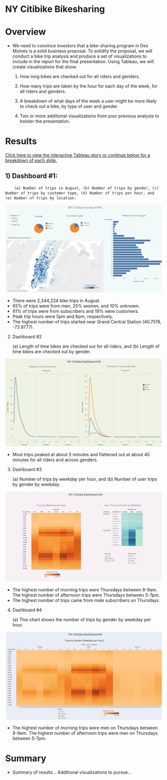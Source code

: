 # NY Citibike Bikesharing

# Overview

- We need to convince investors that a bike-sharing program in Des Moines is a solid business proposal. To solidify the proposal, we will conduct a bike trip analysis and produce a set of visualizations to include in the report for the final presentation. Using Tableau, we will create visualizations that show:

    1) How long bikes are checked out for all riders and genders.

    2) How many trips are taken by the hour for each day of the week, for all riders and genders.
    
    3) A breakdown of what days of the week a user might be more likely to check out a bike, by type of user and gender.

    4) Two or more additional visualizations from your previous analysis to bolster the presentation.

# Results
[Click here to view the interactive Tableau story or continue below for a breakdown of each slide.](https://public.tableau.com/profile/alex.forbis#!/vizhome/NYCitibikeWorkbook_Final/NYCitibikeStory)

   ## 1) Dashboard #1: 
   
        (a) Number of trips in August, (b) Number of trips by gender, (c) Number of trips by customer type, (d) Number of trips per hour, and (e) Number of trips by location.

   ![db1.png](db1.png)

   - There were 2,344,224 bike trips in August. 
   - 65% of trips were from men, 25% women, and 10% unknown. 
   - 81% of trips were from subscribers and 19% were customers.
   - Peak trip hours were 5pm and 6pm, respectively.
   - The highest number of trips started near Grand Central Station (40.7519, -73.9777).


   2) Dashboard #2
   
        (a) Length of time bikes are checked out for all riders, and (b) Length of time bikes are checked out by gender.

   ![db2.png](db2.png)

   - Most trips peaked at about 5 minutes and flattened out at about 45 minutes for all riders and across genders.

   3) Dashboard #3
   
        (a) Number of trips by weekday per hour, and (b) Number of user trips by gender by weekday.
    
   ![db3.png](db3.png)

   - The highest number of morning trips were Thursdays between 8-9am. The highest number of afternoon trips were Thursdays between 5-7pm. 
   - The highest number of trips came from male subscribers on Thursdays.

   4) Dashboard #4
   
        (a) This chart shows the number of trips by gender by weekday per hour.

   ![db4.png](db4.png)

   - The highest number of morning trips were men on Thursdays between 8-9am. The highest number of afternoon trips were men on Thursdays between 5-7pm. 

# Summary

  - Summary of results... Additional visualizations to pursue...
